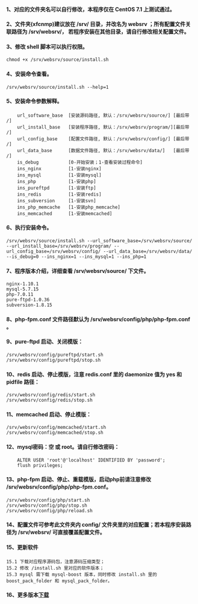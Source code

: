 #### 1、对应的文件夹名可以自行修改，本程序仅在 CentOS 7.1 上测试通过。

#### 2、文件夹(xfcnmp)建议放在 /srv/ 目录，并改名为 websrv ；所有配置文件关联路径为 /srv/websrv/， 若程序安装在其他目录，请自行修改相关配置文件。

#### 3、修改 shell 脚本可以执行权限。
```
chmod +x /srv/websrv/source/install.sh
```

#### 4、安装命令查看。
```
/srv/websrv/source/install.sh --help=1
```

#### 5、安装命令参数解释。
```
    url_software_base  [安装源码路径, 默认：/srv/websrv/source/] [最后带 /]
    url_install_base   [安装程序路径, 默认：/srv/websrv/program/][最后带 /]
    url_config_base    [配置文件路径, 默认：/srv/websrv/config/] [最后带 /]
    url_data_base      [数据文件路径, 默认：/srv/websrv/data/]   [最后带 /]
    is_debug           [0-开始安装；1-查看安装过程命令]
    ins_nginx          [1-安装nginx]
    ins_mysql          [1-安装mysql]
    ins_php            [1-安装php]
    ins_pureftpd       [1-安装ftp]
    ins_redis          [1-安装redis]
    ins_subversion     [1-安装svn]
    ins_php_memcache   [1-安装php_memcache]
    ins_memcached      [1-安装memcached]
```

#### 6、执行安装命令。
```
/srv/websrv/source/install.sh --url_software_base=/srv/websrv/source/ --url_install_base=/srv/websrv/program/ --url_config_base=/srv/websrv/config/ --url_data_base=/srv/websrv/data/ --is_debug=0 --ins_nginx=1 --ins_mysql=1 --ins_php=1
```

#### 7、程序版本介绍，详细查看 /srv/websrv/source/ 下文件。
    nginx-1.10.1
    mysql-5.7.15
    php-7.0.11
    pure-ftpd-1.0.36
    subversion-1.8.15

#### 8、php-fpm.conf 文件路径默认为 /srv/websrv/config/php/php-fpm.conf 。

#### 9、pure-ftpd 启动、关闭模版：
    /srv/websrv/config/pureftpd/start.sh
    /srv/websrv/config/pureftpd/stop.sh

#### 10、redis 启动、停止模版，注意 redis.conf 里的 daemonize 值为 yes 和 pidfile 路径：
    /srv/websrv/config/redis/start.sh
    /srv/websrv/config/redis/stop.sh

#### 11、memcached 启动、停止模版：
    /srv/websrv/config/memcached/start.sh
    /srv/websrv/config/memcached/stop.sh

#### 12、mysql密码：空 或 root。请自行修改密码：
```
    ALTER USER 'root'@'localhost' IDENTIFIED BY 'password';
    flush privileges;
```

#### 13、php-fpm 启动、停止、重载模版，启动php前请注意修改 /srv/websrv/config/php/php-fpm.conf。
    /srv/websrv/config/php/start.sh
    /srv/websrv/config/php/stop.sh
    /srv/websrv/config/php/reload.sh

#### 14、配置文件可参考此文件夹内 config/ 文件夹里的对应配置；若本程序安装路径为 /srv/websrv/ 可直接覆盖配置文件。

#### 15、更新软件
    15.1 下载对应程序源码包，注意源码压缩类型；
    15.2 修改 /install.sh 里对应的软件版本；
    15.3 mysql 需下载 mysql-boost 版本，同时修改 install.sh 里的 boost_pack_folder 和 mysql_pack_folder。

#### 16、更多版本[下载](https://pan.baidu.com/s/1i5PA2yT#list/path=%2Fsoftware%2Fweb_tool)
